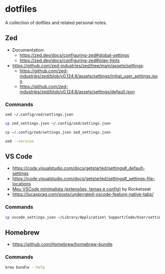 # dotfiles

A collection of dotfiles and related personal notes.

## Zed

- Documentation:
  - https://zed.dev/docs/configuring-zed#global-settings
  - https://zed.dev/docs/configuring-zed#inlay-hints
- https://github.com/zed-industries/zed/tree/main/assets/settings:
  - https://github.com/zed-industries/zed/blob/v0.124.8/assets/settings/initial_user_settings.json
  - https://github.com/zed-industries/zed/blob/v0.124.8/assets/settings/default.json

### Commands

```bash
zed ~/.config/zed/settings.json
```

```bash
cp zed_settings.json ~/.config/zed/settings.json
```

```bash
cp ~/.config/zed/settings.json zed_settings.json
```

```bash
zed --version
```

## VS Code

- https://code.visualstudio.com/docs/getstarted/settings#_default-settings
- https://code.visualstudio.com/docs/getstarted/settings#_settings-file-locations
- [Meu VSCode minimalista (extensões, temas e config)](https://youtu.be/TW3KoPkuWEA?feature=shared) by Rocketseat
- https://lucasprag.com/posts/underrated-vscode-feature-native-tabs/

### Commands

```bash
cp vscode_settings.json ~/Library/Application\ Support/Code/User/settings.json
```

## Homebrew

- https://github.com/Homebrew/homebrew-bundle

### Commands

```bash
brew bundle --help
```
